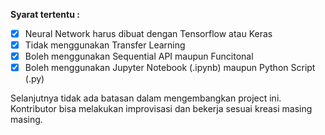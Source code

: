 **Syarat tertentu :**
- [x] Neural Network harus dibuat dengan Tensorflow atau Keras
- [x] Tidak menggunakan Transfer Learning
- [x] Boleh menggunakan Sequential API maupun Funcitonal
- [x] Boleh menggunakan Jupyter Notebook (.ipynb) maupun Python Script (.py)

Selanjutnya tidak ada batasan dalam mengembangkan project ini. Kontributor bisa melakukan improvisasi dan bekerja sesuai kreasi masing masing.

